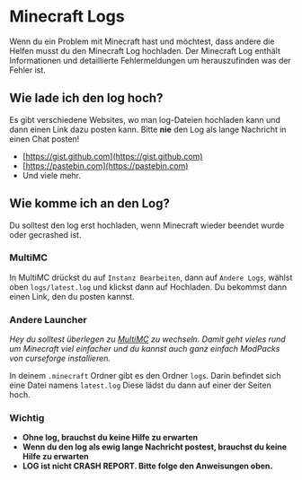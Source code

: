 # Minecraft Logs

Wenn du ein Problem mit Minecraft hast und möchtest, dass andere die Helfen musst du den Minecraft Log hochladen. Der Minecraft Log enthält Informationen und detaillierte Fehlermeldungen um herauszufinden was der Fehler ist.

## Wie lade ich den log hoch?

Es gibt verschiedene Websites, wo man log-Dateien hochladen kann und dann einen Link dazu posten kann. Bitte **nie** den Log als lange Nachricht in einen Chat posten!

  * [https://gist.github.com](https://gist.github.com)
  * [https://pastebin.com](https://pastebin.com)
  * Und viele mehr.
  
## Wie komme ich an den Log?

Du solltest den log erst hochladen, wenn Minecraft wieder beendet wurde oder gecrashed ist.

### MultiMC

In MultiMC drückst du auf `Instanz Bearbeiten`, dann auf `Andere Logs`, wählst oben `logs/latest.log` und klickst dann auf Hochladen. Du bekommst dann einen Link, den du posten kannst.

### Andere Launcher

*Hey du solltest überlegen zu [MultiMC](https://multimc.org/) zu wechseln. Damit geht vieles rund um Minecraft viel einfacher und du kannst auch ganz einfach ModPacks von curseforge installieren.*

In deinem `.minecraft` Ordner gibt es den Ordner `logs`. Darin befindet sich eine Datei namens `latest.log` Diese lädst du dann auf einer der Seiten hoch.

### Wichtig

  * **Ohne log, brauchst du keine Hilfe zu erwarten**
  * **Wenn du den log als ewig lange Nachricht postest, brauchst du keine Hilfe zu erwarten**
  * **LOG ist nicht CRASH REPORT. Bitte folge den Anweisungen oben.**